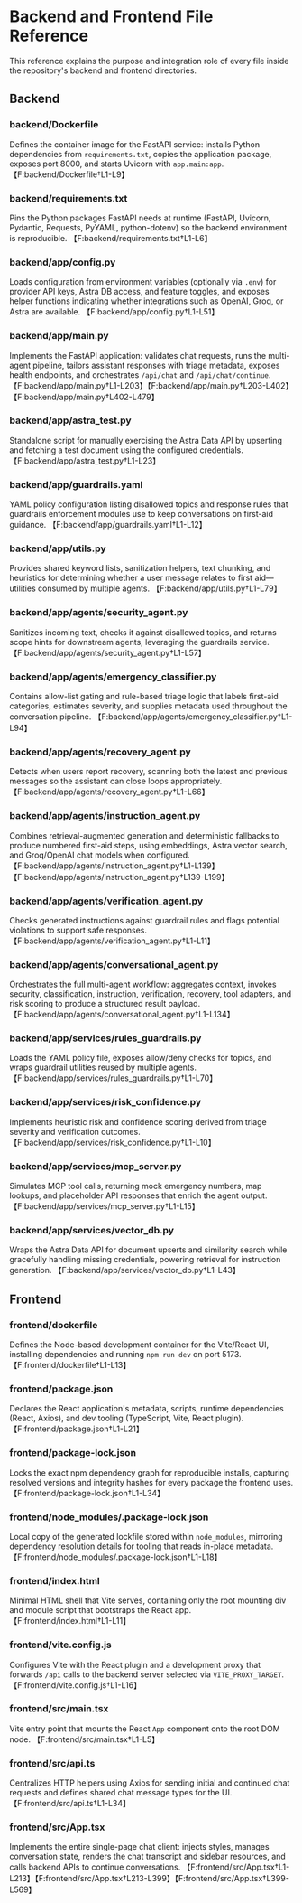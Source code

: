 # Backend and Frontend File Reference

This reference explains the purpose and integration role of every file inside the repository's backend and frontend directories.

## Backend

### backend/Dockerfile
Defines the container image for the FastAPI service: installs Python dependencies from `requirements.txt`, copies the application package, exposes port 8000, and starts Uvicorn with `app.main:app`. 【F:backend/Dockerfile†L1-L9】

### backend/requirements.txt
Pins the Python packages FastAPI needs at runtime (FastAPI, Uvicorn, Pydantic, Requests, PyYAML, python-dotenv) so the backend environment is reproducible. 【F:backend/requirements.txt†L1-L6】

### backend/app/config.py
Loads configuration from environment variables (optionally via `.env`) for provider API keys, Astra DB access, and feature toggles, and exposes helper functions indicating whether integrations such as OpenAI, Groq, or Astra are available. 【F:backend/app/config.py†L1-L51】

### backend/app/main.py
Implements the FastAPI application: validates chat requests, runs the multi-agent pipeline, tailors assistant responses with triage metadata, exposes health endpoints, and orchestrates `/api/chat` and `/api/chat/continue`. 【F:backend/app/main.py†L1-L203】【F:backend/app/main.py†L203-L402】【F:backend/app/main.py†L402-L479】

### backend/app/astra_test.py
Standalone script for manually exercising the Astra Data API by upserting and fetching a test document using the configured credentials. 【F:backend/app/astra_test.py†L1-L23】

### backend/app/guardrails.yaml
YAML policy configuration listing disallowed topics and response rules that guardrails enforcement modules use to keep conversations on first-aid guidance. 【F:backend/app/guardrails.yaml†L1-L12】

### backend/app/utils.py
Provides shared keyword lists, sanitization helpers, text chunking, and heuristics for determining whether a user message relates to first aid—utilities consumed by multiple agents. 【F:backend/app/utils.py†L1-L79】

### backend/app/agents/security_agent.py
Sanitizes incoming text, checks it against disallowed topics, and returns scope hints for downstream agents, leveraging the guardrails service. 【F:backend/app/agents/security_agent.py†L1-L57】

### backend/app/agents/emergency_classifier.py
Contains allow-list gating and rule-based triage logic that labels first-aid categories, estimates severity, and supplies metadata used throughout the conversation pipeline. 【F:backend/app/agents/emergency_classifier.py†L1-L94】

### backend/app/agents/recovery_agent.py
Detects when users report recovery, scanning both the latest and previous messages so the assistant can close loops appropriately. 【F:backend/app/agents/recovery_agent.py†L1-L66】

### backend/app/agents/instruction_agent.py
Combines retrieval-augmented generation and deterministic fallbacks to produce numbered first-aid steps, using embeddings, Astra vector search, and Groq/OpenAI chat models when configured. 【F:backend/app/agents/instruction_agent.py†L1-L139】【F:backend/app/agents/instruction_agent.py†L139-L199】

### backend/app/agents/verification_agent.py
Checks generated instructions against guardrail rules and flags potential violations to support safe responses. 【F:backend/app/agents/verification_agent.py†L1-L11】

### backend/app/agents/conversational_agent.py
Orchestrates the full multi-agent workflow: aggregates context, invokes security, classification, instruction, verification, recovery, tool adapters, and risk scoring to produce a structured result payload. 【F:backend/app/agents/conversational_agent.py†L1-L134】

### backend/app/services/rules_guardrails.py
Loads the YAML policy file, exposes allow/deny checks for topics, and wraps guardrail utilities reused by multiple agents. 【F:backend/app/services/rules_guardrails.py†L1-L70】

### backend/app/services/risk_confidence.py
Implements heuristic risk and confidence scoring derived from triage severity and verification outcomes. 【F:backend/app/services/risk_confidence.py†L1-L10】

### backend/app/services/mcp_server.py
Simulates MCP tool calls, returning mock emergency numbers, map lookups, and placeholder API responses that enrich the agent output. 【F:backend/app/services/mcp_server.py†L1-L15】

### backend/app/services/vector_db.py
Wraps the Astra Data API for document upserts and similarity search while gracefully handling missing credentials, powering retrieval for instruction generation. 【F:backend/app/services/vector_db.py†L1-L43】

## Frontend

### frontend/dockerfile
Defines the Node-based development container for the Vite/React UI, installing dependencies and running `npm run dev` on port 5173. 【F:frontend/dockerfile†L1-L13】

### frontend/package.json
Declares the React application's metadata, scripts, runtime dependencies (React, Axios), and dev tooling (TypeScript, Vite, React plugin). 【F:frontend/package.json†L1-L21】

### frontend/package-lock.json
Locks the exact npm dependency graph for reproducible installs, capturing resolved versions and integrity hashes for every package the frontend uses. 【F:frontend/package-lock.json†L1-L34】

### frontend/node_modules/.package-lock.json
Local copy of the generated lockfile stored within `node_modules`, mirroring dependency resolution details for tooling that reads in-place metadata. 【F:frontend/node_modules/.package-lock.json†L1-L18】

### frontend/index.html
Minimal HTML shell that Vite serves, containing only the root mounting div and module script that bootstraps the React app. 【F:frontend/index.html†L1-L11】

### frontend/vite.config.js
Configures Vite with the React plugin and a development proxy that forwards `/api` calls to the backend server selected via `VITE_PROXY_TARGET`. 【F:frontend/vite.config.js†L1-L16】

### frontend/src/main.tsx
Vite entry point that mounts the React `App` component onto the root DOM node. 【F:frontend/src/main.tsx†L1-L5】

### frontend/src/api.ts
Centralizes HTTP helpers using Axios for sending initial and continued chat requests and defines shared chat message types for the UI. 【F:frontend/src/api.ts†L1-L34】

### frontend/src/App.tsx
Implements the entire single-page chat client: injects styles, manages conversation state, renders the chat transcript and sidebar resources, and calls backend APIs to continue conversations. 【F:frontend/src/App.tsx†L1-L213】【F:frontend/src/App.tsx†L213-L399】【F:frontend/src/App.tsx†L399-L569】
